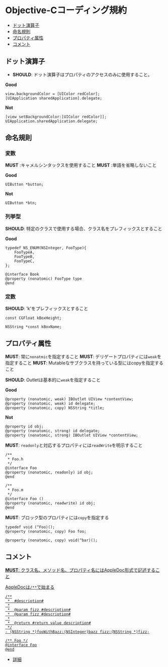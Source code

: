 # Objective-Cコーディング規約

- [ドット演算子](#dot-notation-syntax)
- [命名規則](#naming)
- [プロパティ属性](#property-attributes)
- [コメント](#comments)

## ドット演算子 <a name="dot-notation-syntax">

- **SHOULD**: ドット演算子はプロパティのアクセスのみに使用すること。

**Good**
```
view.backgroundColor = [UIColor redColor];
[UIApplication sharedApplication].delegate;
```

**Not**
```
[view setBackgroundColor:[UIColor redColor]];
UIApplication.sharedApplication.delegate;
```

## 命名規則 <a name="naming">

### 変数

**MUST** :キャメルシンタックスを使用すること
**MUST** :単語を省略しないこと

**Good**
```
UIButton *button;
```

**Not**
```
UIButton *btn;
```

### 列挙型

**SHOULD**: 特定のクラスで使用する場合、クラス名をプレフィックスとすること

**Good**
```
typedef NS_ENUM(NSInteger, FooType){
    FooTypeA,
    FooTypeB,
    FooTypeC,
};

@interface Book
@property (nonatomic) FooType type
@end
```

### 定数

**SHOULD**: 'k'をプレフィックスとすること

```
const CGFloat kBoxHeight;

NSString *const kBoxName;
```


## プロパティ属性 <a name="property-attributes">

**MUST**: 常に`nonatmic`を指定すること
**MUST**: デリゲートプロパティには`weak`を指定すること
**MUST**: Mutableなサブクラスを持っている型にはcopyを指定すること

**SHOULD**: Outletは基本的に`weak`を指定すること

**Good**
```
@property (nonatomic, weak) IBOutlet UIView *contentView;
@property (nonatomic, weak) id delegate;
@property (nonatomic, copy) NSString *title;
```

**Not**
```
@property id obj;
@property (nonatomic, strong) id delegate;
@property (nonatomic, strong) IBOutlet UIView *contentView;
```

**MUST**: `readonly`と対応するプロパティには`readWrite`を明示すること

```
/**
 * Foo.h
 */
@interface Foo
@property (nonatomic, readonly) id obj;
@end

/**
 * Foo.m
 */
@interface Foo ()
@property (nonatomic, readwrite) id obj;
@end
```

**MUST**: ブロック型のプロパティには`copy`を指定する

```
typedef void (^Foo)();
@property (nonatomic, copy) Foo foo;

@property (nonatomic, copy) void(^bar)();
```


## コメント <a href="comments">

**MUST**: クラス名、メソッド名、プロパティ名にはAppleDoc形式で記述すること

AppleDocは`/**`で始まる

```
/**
 *  #description#
 *
 *  @param fizz #description#
 *  @param fizz #description#
 *
 *  @return #return value description#
 */
- (NSString *)fooWithBazz:(NSInteger)bazz fizz:(NSString *)fizz;
```

```
/** Foo */
@interface Foo
@end
```

- [詳細](https://github.com/tomaz/appledoc/blob/master/CommentsFormattingStyle.markdown)
